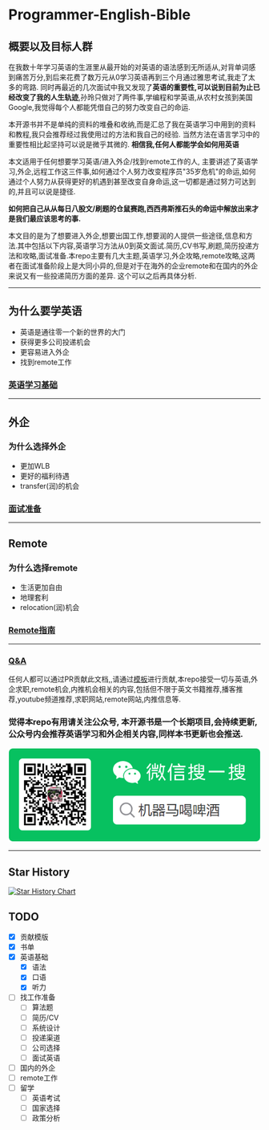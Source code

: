 # Programmer-English-Bible

## 概要以及目标人群
在我数十年学习英语的生涯里从最开始的对英语的语法感到无所适从,对背单词感到痛苦万分,到后来花费了数万元从0学习英语再到三个月通过雅思考试,我走了太多的弯路. 同时再最近的几次面试中我又发现了**英语的重要性,可以说到目前为止已经改变了我的人生轨迹**,孙玲只做对了两件事,学编程和学英语,从农村女孩到美国Google,我觉得每个人都能凭借自己的努力改变自己的命运. 

本开源书并不是单纯的资料的堆叠和收纳,而是汇总了我在英语学习中用到的资料和教程,我只会推荐经过我使用过的方法和我自己的经验. 当然方法在语言学习中的重要性相比起坚持可以说是微乎其微的. **相信我,任何人都能学会如何用英语**



本文适用于任何想要学习英语/进入外企/找到remote工作的人, 主要讲述了英语学习,外企,远程工作这三件事,如何通过个人努力改变程序员"35岁危机"的命运,如何通过个人努力从获得更好的机遇到甚至改变自身命运,这一切都是通过努力可达到的,并且可以说是捷径. 

**如何把自己从从每日八股文/刷题的仓鼠赛跑,西西弗斯推石头的命运中解放出来才是我们最应该思考的事.**

本文目的是为了想要进入外企,想要出国工作,想要润的人提供一些途径,信息和方法.其中包括以下内容,英语学习方法从0到英文面试.简历,CV书写,刷题,简历投递方法和攻略,面试准备.本repo主要有几大主题,英语学习,外企攻略,remote攻略,这两者在面试准备阶段上是大同小异的,但是对于在海外的企业remote和在国内的外企来说又有一些投递简历方面的差异. 这个可以之后再具体分析.


---
## 为什么要学英语
- 英语是通往零一个新的世界的大门
- 获得更多公司投递机会
- 更容易进入外企
- 找到remote工作

### [英语学习基础](/Language/EnglishBasic.md)
---
## 外企

### 为什么选择外企
- 更加WLB
- 更好的福利待遇
- transfer(润)的机会

### [面试准备](/Job/Preparation.md)

---
## Remote
### 为什么选择remote
- 生活更加自由
- 地理套利
- relocation(润)机会

### [Remote指南](/Remote/Remote.md)

---

### [Q&A](./job/QA.md)

任何人都可以通过PR贡献此文档,,请通过[模板](/Resources/template.md)进行贡献,本repo接受一切与英语,外企求职,remote机会,内推机会相关的内容,包括但不限于英文书籍推荐,播客推荐,youtube频道推荐,求职网站,remote网站,内推信息等.

### 觉得本repo有用请关注公众号, 本开源书是一个长期项目,会持续更新,公众号内会推荐英语学习和外企相关内容,同样本书更新也会推送.
![我的公众号](./Resources/Images/publicQC.png)

---

## Star History

[![Star History Chart](https://api.star-history.com/svg?repos=prefect12/Programmer-English-Bible)](https://star-history.com/#eliaszon/Programmers-Overseas-Job-Interview-Handbook&Date)

## TODO
- [x] 贡献模版
- [x] 书单
- [x] 英语基础
  - [x] 语法
  - [x] 口语
  - [x] 听力
- [ ] 找工作准备
  - [ ] 算法题
  - [ ] 简历/CV
  - [ ] 系统设计
  - [ ] 投递渠道
  - [ ] 公司选择
  - [ ] 面试英语
- [ ] 国内的外企
- [ ] remote工作
- [ ] 留学
  - [ ] 英语考试
  - [ ] 国家选择
  - [ ] 政策分析
